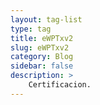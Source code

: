 ```yaml
---
layout: tag-list
type: tag
title: eWPTxv2
slug: eWPTxv2
category: Blog
sidebar: false
description: >
    Certificacion.
---
```

